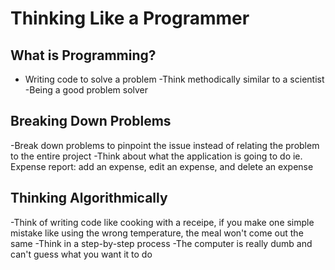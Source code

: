 # Thinking Like a Programmer

## What is Programming?

- Writing code to solve a problem
-Think methodically similar to a scientist
-Being a good problem solver

## Breaking Down Problems

-Break down problems to pinpoint the issue instead of relating the problem to the entire project
-Think about what the application is going to do ie. Expense report: add an expense, edit an expense, and delete an expense

## Thinking Algorithmically

-Think of writing code like cooking with a receipe, if you make one simple mistake like using the wrong temperature, the meal won't come out the same
-Think in a step-by-step process
-The computer is really dumb and can't guess what you want it to do
